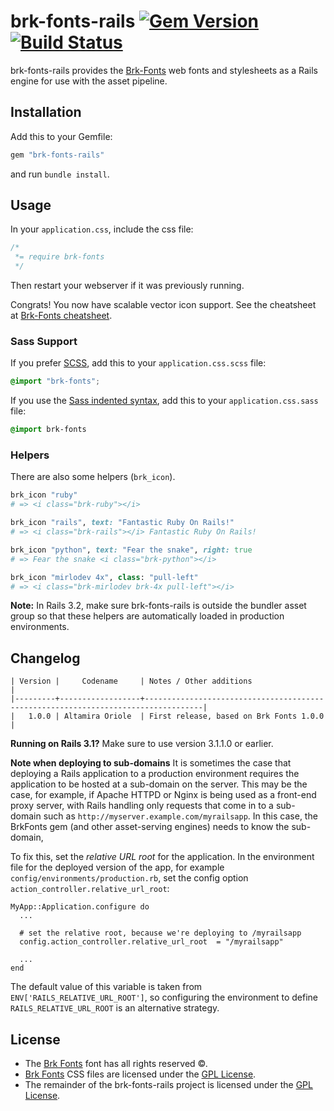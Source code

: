 # brk-fonts-rails [![Gem Version](https://badge.fury.io/rb/brk-fonts-rails.svg)](http://badge.fury.io/rb/brk-fonts-rails)[![Build Status](https://travis-ci.org/berikin/brk-fonts-rails.svg?branch=v1.0.3)](https://travis-ci.org/berikin/brk-fonts-rails)
brk-fonts-rails provides the
[Brk-Fonts](http://brkfonts.jimenezfrontend.es) web fonts and
stylesheets as a Rails engine for use with the asset pipeline.

## Installation

Add this to your Gemfile:

```ruby
gem "brk-fonts-rails"
```

and run `bundle install`.

## Usage

In your `application.css`, include the css file:

```css
/*
 *= require brk-fonts
 */
```
Then restart your webserver if it was previously running.

Congrats! You now have scalable vector icon support. See the cheatsheet at
[Brk-Fonts cheatsheet](http://brkfonts.jimenezfrontend.es/cheatsheet/complete).

### Sass Support

If you prefer [SCSS](http://sass-lang.com/documentation/file.SASS_REFERENCE.html), add this to your
`application.css.scss` file:

```scss
@import "brk-fonts";
```

If you use the
[Sass indented syntax](http://sass-lang.com/docs/yardoc/file.INDENTED_SYNTAX.html),
add this to your `application.css.sass` file:

```sass
@import brk-fonts
```

### Helpers

There are also some helpers (`brk_icon`).

```ruby
brk_icon "ruby"
# => <i class="brk-ruby"></i>

brk_icon "rails", text: "Fantastic Ruby On Rails!"
# => <i class="brk-rails"></i> Fantastic Ruby On Rails!

brk_icon "python", text: "Fear the snake", right: true
# => Fear the snake <i class="brk-python"></i>

brk_icon "mirlodev 4x", class: "pull-left"
# => <i class="brk-mirlodev brk-4x pull-left"></i>

```

**Note:** In Rails 3.2, make sure brk-fonts-rails is outside the bundler asset group
so that these helpers are automatically loaded in production environments.

## Changelog

    | Version |     Codename     | Notes / Other additions                                                           |
    |---------+------------------+-----------------------------------------------------------------------------------|
    |   1.0.0 | Altamira Oriole  | First release, based on Brk Fonts 1.0.0                                           |


**Running on Rails 3.1?** Make sure to use version 3.1.1.0 or earlier.


**Note when deploying to sub-domains**
It is sometimes the case that deploying a Rails application to a production
environment requires the application to be hosted at a sub-domain on the server.
This may be the case, for example, if Apache HTTPD or Nginx is being used as a
front-end proxy server, with Rails handling only requests that come in to a sub-domain
such as `http://myserver.example.com/myrailsapp`. In this case, the
BrkFonts gem (and other asset-serving engines) needs to know the sub-domain,

To fix this, set the *relative URL root* for the application. In the
environment file for the deployed version of the app, for example
`config/environments/production.rb`,
set the config option `action_controller.relative_url_root`:

    MyApp::Application.configure do
      ...

      # set the relative root, because we're deploying to /myrailsapp
      config.action_controller.relative_url_root  = "/myrailsapp"

      ...
    end

The default value of this variable is taken from `ENV['RAILS_RELATIVE_URL_ROOT']`,
so configuring the environment to define `RAILS_RELATIVE_URL_ROOT` is an alternative strategy.

## License

* The [Brk Fonts](http://brkfonts.jimenezfrontend.es) font has all rights reserved ©.
* [Brk Fonts](http://brkfonts.jimenezfrontend.es) CSS files are
  licensed under the
  [GPL License](http://www.gnu.org/copyleft/gpl.html).
* The remainder of the brk-fonts-rails project is licensed under the
  [GPL License](http://www.gnu.org/copyleft/gpl.html).
